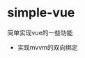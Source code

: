 <!--
 * @Author: MrAlenZhong
 * @Date: 2021-12-01 08:52:35
 * @LastEditors: MrAlenZhong
 * @LastEditTime: 2021-12-01 08:53:13
 * @Description: 
-->
# simple-vue
简单实现vue的一些功能
* 实现mvvm的双向绑定
